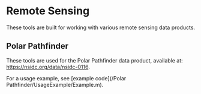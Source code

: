 # Remote Sensing

These tools are built for working with various remote sensing data products.

## Polar Pathfinder

These tools are used for the Polar Pathfinder data product, available at:
https://nsidc.org/data/nsidc-0116.

For a usage example, see  [example code](/Polar Pathfinder/UsageExample/Example.m).
